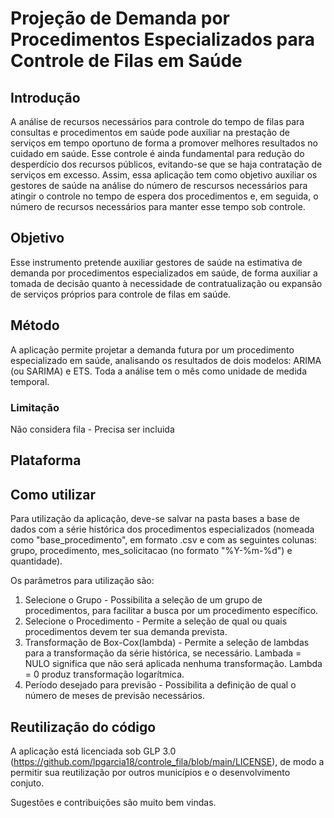 # Projeção de Demanda por Procedimentos Especializados para Controle de Filas em Saúde

## Introdução

A análise de recursos necessários para controle do tempo de filas para consultas e procedimentos em saúde pode auxiliar na prestação de serviços em tempo oportuno de forma a promover melhores resultados no cuidado em saúde. Esse controle é ainda fundamental para redução do desperdício dos recursos públicos, evitando-se que se haja contratação de serviços em excesso. Assim, essa aplicação tem como objetivo auxiliar os gestores de saúde na análise do número de rescursos necessários para atingir o controle no tempo de espera dos procedimentos e, em seguida, o número de recursos necessários para manter esse tempo sob controle.

## Objetivo
Esse instrumento pretende auxiliar gestores de saúde na estimativa de demanda por procedimentos especializados em saúde, de forma auxiliar a tomada de decisão quanto à necessidade de contratualização ou expansão de serviços próprios para controle de filas em saúde. 

## Método
A aplicação permite projetar a demanda futura por um procedimento especializado em saúde, analisando os resultados de dois modelos: ARIMA (ou SARIMA) e ETS. Toda a análise tem o mês como unidade de medida temporal.

### Limitação
Não considera fila - Precisa ser incluida

## Plataforma

## Como utilizar
Para utilização da aplicação, deve-se salvar na pasta bases a base de dados com a série histórica dos procedimentos especializados (nomeada como "base_procedimento", em formato .csv e com as seguintes colunas: grupo, procedimento, mes_solicitacao (no formato "%Y-%m-%d") e quantidade).

Os parâmetros para utilização são:
1) Selecione o Grupo - Possibilita a seleção de um grupo de procedimentos, para facilitar a busca por um procedimento específico.
2) Selecione o Procedimento - Permite a seleção de qual ou quais procedimentos devem ter sua demanda prevista.
3) Transformação de Box-Cox(lambda) - Permite a seleção de lambdas para a transformação da série histórica, se necessário. Lambada = NULO significa que não será aplicada nenhuma transformação. Lambda = 0 produz transformação logarítmica. 
4) Período desejado para previsão - Possibilita a definição de qual o número de meses de previsão necessários.


## Reutilização do código
A aplicação está licenciada sob GLP 3.0 (https://github.com/lpgarcia18/controle_fila/blob/main/LICENSE), de modo a permitir sua reutilização por outros municípios e o desenvolvimento conjuto. 

Sugestões e contribuições são muito bem vindas.

